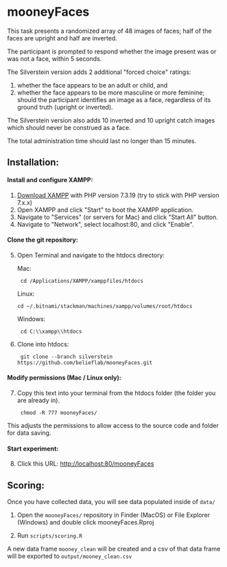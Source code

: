 # mooneyFaces

This task presents a randomized array of 48 images of faces; half of the faces are upright and half are inverted.

The participant is prompted to respond whether the image present was or was not a face, within 5 seconds.

The Silverstein version adds 2 additional "forced choice" ratings:
1. whether the face appears to be an adult or child, and
2. whether the face appears to be more masculine or more feminine;
should the participant identifies an image as a face, regardless of its ground truth (upright or inverted).

The Silverstein version also adds 10 inverted and 10 upright catch images which should never be construed as a face.

The total administration time should last no longer than 15 minutes. 

## Installation:

#### Install and configure XAMPP:
1. [Download XAMPP](https://www.apachefriends.org/download.html) with PHP version 7.3.19 (try to stick with PHP version 7.x.x)
2. Open XAMPP and click "Start" to boot the XAMPP application.
3. Navigate to "Services" (or servers for Mac) and click "Start All" button.
4. Navigate to "Network", select localhost:80, and click "Enable".




#### Clone the git repository:
5. Open Terminal and navigate to the htdocs directory:

    Mac:

        cd /Applications/XAMPP/xamppfiles/htdocs

    Linux:
   
       cd ~/.bitnami/stackman/machines/xampp/volumes/root/htdocs
   
    Windows:

        cd C:\\xampp\\htdocs

6. Clone into htdocs:

        git clone --branch silverstein https://github.com/belieflab/mooneyFaces.git

#### Modify permissions (Mac / Linux only):
7. Copy this text into your terminal from the htdocs folder (the folder you are already in).

        chmod -R 777 mooneyFaces/

This adjusts the permissions to allow access to the source code and folder for data saving.

    
#### Start experiment:     

8. Click this URL: [http://localhost:80/mooneyFaces](http://localhost:80/mooneyFaces)




## Scoring:

Once you have collected data, you will see data populated inside of `data/`

1. Open the `mooneyFaces/` repository in Finder (MacOS) or File Explorer (Windows) and double click mooneyFaces.Rproj
   
2. Run `scripts/scoring.R`

A new data frame `mooney_clean` will be created and a csv of that data frame will be exported to `output/mooney_clean.csv`


